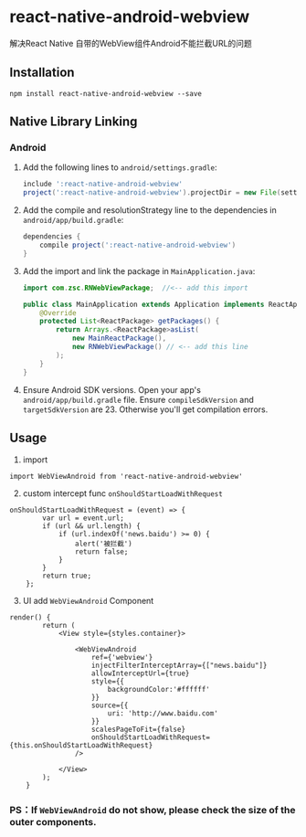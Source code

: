 # react-native-android-webview
解决React Native 自带的WebView组件Android不能拦截URL的问题


## Installation
`npm install react-native-android-webview --save`

## Native Library Linking

### Android
1. Add the following lines to `android/settings.gradle`:

    ```gradle
    include ':react-native-android-webview'
    project(':react-native-android-webview').projectDir = new File(settingsDir, '../node_modules/react-native-android-webview')
    ```
    
2. Add the compile and resolutionStrategy line to the dependencies in `android/app/build.gradle`:

    ```gradle
    dependencies {
        compile project(':react-native-android-webview')
    }
    ```
3. Add the import and link the package in `MainApplication.java`:

    ```java
    import com.zsc.RNWebViewPackage;  //<-- add this import

    public class MainApplication extends Application implements ReactApplication {
        @Override
        protected List<ReactPackage> getPackages() {
            return Arrays.<ReactPackage>asList(
                new MainReactPackage(),
                new RNWebViewPackage() // <-- add this line
            );
        }
    }
    ```
    
4. Ensure Android SDK versions.  Open your app's `android/app/build.gradle` file.  Ensure `compileSdkVersion` and `targetSdkVersion` are 23.  Otherwise you'll get compilation errors.

## Usage
1. import 
```
import WebViewAndroid from 'react-native-android-webview'
```
2. custom intercept func `onShouldStartLoadWithRequest`
```
onShouldStartLoadWithRequest = (event) => {
        var url = event.url;
        if (url && url.length) {
            if (url.indexOf('news.baidu') >= 0) {
                alert('被拦截')
                return false;
            }
        }
        return true;
    };
```
3. UI add `WebViewAndroid` Component
```
render() {
        return (
            <View style={styles.container}>

                <WebViewAndroid
                    ref={'webview'}
                    injectFilterInterceptArray={["news.baidu"]}
                    allowInterceptUrl={true}
                    style={{
                        backgroundColor:'#ffffff'
                    }}
                    source={{
                        uri: 'http://www.baidu.com'
                    }}
                    scalesPageToFit={false}
                    onShouldStartLoadWithRequest={this.onShouldStartLoadWithRequest}
                />

            </View>
        );
    }
```

### PS：If `WebViewAndroid` do not show, please check the size of the outer components.